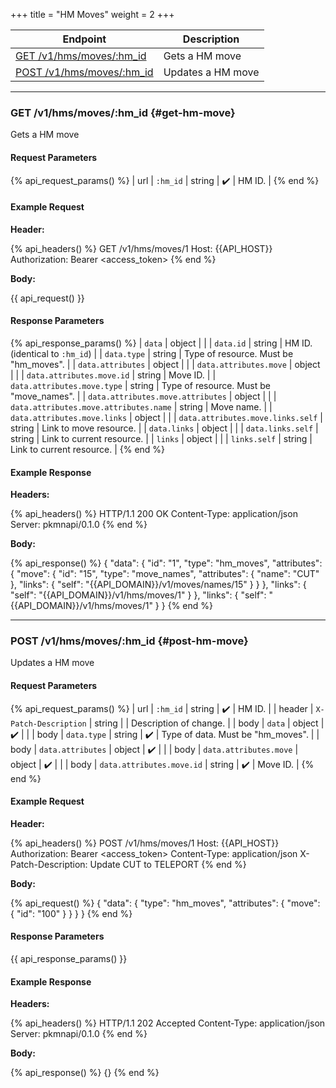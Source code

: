 +++
title = "HM Moves"
weight = 2
+++

| Endpoint                                   | Description       |
|--------------------------------------------|-------------------|
| [GET /v1/hms/moves/:hm_id](#get-hm-move)   | Gets a HM move    |
| [POST /v1/hms/moves/:hm_id](#post-hm-move) | Updates a HM move |

---

### GET /v1/hms/moves/:hm_id {#get-hm-move}

Gets a HM move

#### Request Parameters

{% api_request_params() %}
| url | `:hm_id` | string | ✔️ | HM ID. |
{% end %}

#### Example Request

**Header:**

{% api_headers() %}
GET /v1/hms/moves/1
Host: {{API_HOST}}
Authorization: Bearer <access_token>
{% end %}

**Body:**

{{ api_request() }}

#### Response Parameters

{% api_response_params() %}
| `data`                                 | object |                                         |
| `data.id`                              | string | HM ID. (identical to `:hm_id`)          |
| `data.type`                            | string | Type of resource. Must be "hm_moves".   |
| `data.attributes`                      | object |                                         |
| `data.attributes.move`                 | object |                                         |
| `data.attributes.move.id`              | string | Move ID.                                |
| `data.attributes.move.type`            | string | Type of resource. Must be "move_names". |
| `data.attributes.move.attributes`      | object |                                         |
| `data.attributes.move.attributes.name` | string | Move name.                              |
| `data.attributes.move.links`           | object |                                         |
| `data.attributes.move.links.self`      | string | Link to move resource.                  |
| `data.links`                           | object |                                         |
| `data.links.self`                      | string | Link to current resource.               |
| `links`                                | object |                                         |
| `links.self`                           | string | Link to current resource.               |
{% end %}

#### Example Response

**Headers:**

{% api_headers() %}
HTTP/1.1 200 OK
Content-Type: application/json
Server: pkmnapi/0.1.0
{% end %}

**Body:**

{% api_response() %}
{
    "data": {
        "id": "1",
        "type": "hm_moves",
        "attributes": {
            "move": {
                "id": "15",
                "type": "move_names",
                "attributes": {
                    "name": "CUT"
                },
                "links": {
                    "self": "{{API_DOMAIN}}/v1/moves/names/15"
                }
            }
        },
        "links": {
            "self": "{{API_DOMAIN}}/v1/hms/moves/1"
        }
    },
    "links": {
        "self": "{{API_DOMAIN}}/v1/hms/moves/1"
    }
}
{% end %}

---

### POST /v1/hms/moves/:hm_id {#post-hm-move}

Updates a HM move

#### Request Parameters

{% api_request_params() %}
| url    | `:hm_id`                  | string | ✔️ | HM ID.                            |
| header | `X-Patch-Description`     | string |   | Description of change.            |
| body   | `data`                    | object | ✔️ |                                   |
| body   | `data.type`               | string | ✔️ | Type of data. Must be "hm_moves". |
| body   | `data.attributes`         | object | ✔️ |                                   |
| body   | `data.attributes.move`    | object | ✔️ |                                   |
| body   | `data.attributes.move.id` | string | ✔️ | Move ID.                          |
{% end %}

#### Example Request

**Header:**

{% api_headers() %}
POST /v1/hms/moves/1
Host: {{API_HOST}}
Authorization: Bearer <access_token>
Content-Type: application/json
X-Patch-Description: Update CUT to TELEPORT
{% end %}

**Body:**

{% api_request() %}
{
    "data": {
        "type": "hm_moves",
        "attributes": {
            "move": {
                "id": "100"
            }
        }
    }
}
{% end %}

#### Response Parameters

{{ api_response_params() }}

#### Example Response

**Headers:**

{% api_headers() %}
HTTP/1.1 202 Accepted
Content-Type: application/json
Server: pkmnapi/0.1.0
{% end %}

**Body:**

{% api_response() %}
{}
{% end %}
